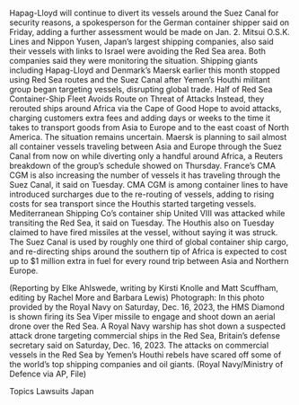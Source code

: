 Hapag-Lloyd will continue to divert its vessels around the Suez Canal for security reasons, a spokesperson for the German container shipper said on Friday, adding a further assessment would be made on Jan. 2.
Mitsui O.S.K. Lines and Nippon Yusen, Japan’s largest shipping companies, also said their vessels with links to Israel were avoiding the Red Sea area. Both companies said they were monitoring the situation.
Shipping giants including Hapag-Lloyd and Denmark’s Maersk earlier this month stopped using Red Sea routes and the Suez Canal after Yemen’s Houthi militant group began targeting vessels, disrupting global trade.
Half of Red Sea Container-Ship Fleet Avoids Route on Threat of Attacks
Instead, they rerouted ships around Africa via the Cape of Good Hope to avoid attacks, charging customers extra fees and adding days or weeks to the time it takes to transport goods from Asia to Europe and to the east coast of North America.
The situation remains uncertain. Maersk is planning to sail almost all container vessels traveling between Asia and Europe through the Suez Canal from now on while diverting only a handful around Africa, a Reuters breakdown of the group’s schedule showed on Thursday.
France’s CMA CGM is also increasing the number of vessels it has traveling through the Suez Canal, it said on Tuesday.
CMA CGM is among container lines to have introduced surcharges due to the re-routing of vessels, adding to rising costs for sea transport since the Houthis started targeting vessels.
Mediterranean Shipping Co’s container ship United VIII was attacked while transiting the Red Sea, it said on Tuesday. The Houthis also on Tuesday claimed to have fired missiles at the vessel, without saying it was struck.
The Suez Canal is used by roughly one third of global container ship cargo, and re-directing ships around the southern tip of Africa is expected to cost up to $1 million extra in fuel for every round trip between Asia and Northern Europe.


(Reporting by Elke Ahlswede, writing by Kirsti Knolle and Matt Scuffham, editing by Rachel More and Barbara Lewis)
Photograph: In this photo provided by the Royal Navy on Saturday, Dec. 16, 2023, the HMS Diamond is shown firing its Sea Viper missile to engage and shoot down an aerial drone over the Red Sea. A Royal Navy warship has shot down a suspected attack drone targeting commercial ships in the Red Sea, Britain’s defense secretary said on Saturday, Dec. 16, 2023. The attacks on commercial vessels in the Red Sea by Yemen’s Houthi rebels have scared off some of the world’s top shipping companies and oil giants. (Royal Navy/Ministry of Defence via AP, File)

Topics
Lawsuits
Japan
